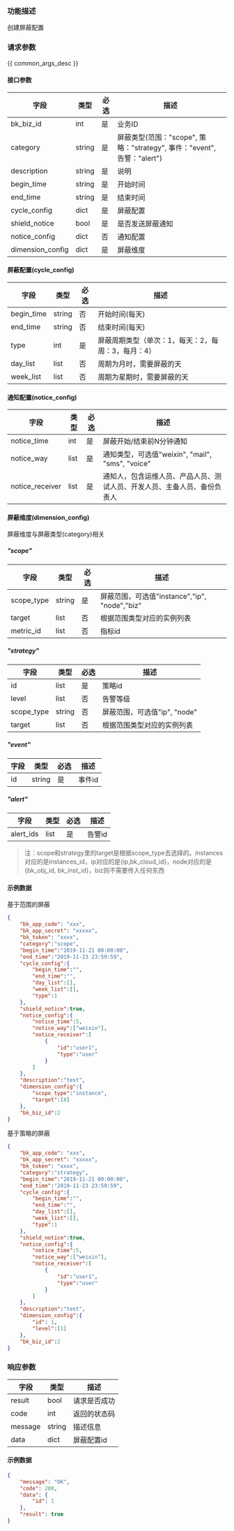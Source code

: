 ### 功能描述

创建屏蔽配置

### 请求参数

{{ common_args_desc }}

#### 接口参数

| 字段             | 类型   | 必选 | 描述                                                         |
| ---------------- | ------ | ---- | ------------------------------------------------------------ |
| bk_biz_id        | int    | 是   | 业务ID                                                       |
| category         | string | 是   | 屏蔽类型(范围："scope", 策略："strategy", 事件："event", 告警："alert") |
| description      | string | 是   | 说明                                                         |
| begin_time       | string | 是   | 开始时间                                                     |
| end_time         | string | 是   | 结束时间                                                     |
| cycle_config     | dict   | 是   | 屏蔽配置                                                     |
| shield_notice    | bool   | 是   | 是否发送屏蔽通知                                             |
| notice_config    | dict   | 否   | 通知配置                                                     |
| dimension_config | dict   | 是   | 屏蔽维度                                                     |

#### 屏蔽配置(cycle_config)

| 字段       | 类型   | 必选 | 描述                                               |
| ---------- | ------ | ---- | -------------------------------------------------- |
| begin_time | string | 否   | 开始时间(每天)                                     |
| end_time   | string | 否   | 结束时间(每天)                                     |
| type       | int    | 是   | 屏蔽周期类型（单次：1，每天：2，每周：3，每月：4） |
| day_list   | list   | 否   | 周期为月时，需要屏蔽的天                           |
| week_list  | list   | 否   | 周期为星期时，需要屏蔽的天                         |

#### 通知配置(notice_config)

| 字段            | 类型 | 必选 | 描述                                                         |
| --------------- | ---- | ---- | ------------------------------------------------------------ |
| notice_time     | int  | 是   | 屏蔽开始/结束前N分钟通知                                     |
| notice_way      | list | 是   | 通知类型，可选值"weixin", "mail", "sms", "voice"             |
| notice_receiver | list | 是   | 通知人，包含运维人员、产品人员、测试人员、开发人员、主备人员、备份负责人 |

#### 屏蔽维度(dimension_config)

屏蔽维度与屏蔽类型(category)相关

##### "scope"

| 字段       | 类型   | 必选 | 描述                                          |
| ---------- | ------ | ---- | --------------------------------------------- |
| scope_type | string | 是   | 屏蔽范围，可选值"instance","ip", "node","biz" |
| target     | list   | 否   | 根据范围类型对应的实例列表                    |
| metric_id  | list   | 否   | 指标id                                        |

##### "strategy"

| 字段       | 类型   | 必选 | 描述                         |
| ---------- | ------ | ---- | ---------------------------- |
| id         | list   | 是   | 策略id                       |
| level      | list   | 否   | 告警等级                     |
| scope_type | string | 否   | 屏蔽范围，可选值"ip", "node" |
| target     | list   | 否   | 根据范围类型对应的实例列表   |

##### "event"

| 字段 | 类型   | 必选 | 描述   |
| ---- | ------ | ---- | ------ |
| id   | string | 是   | 事件id |

##### "alert"

| 字段      | 类型 | 必选 | 描述   |
| --------- | ---- | ---- | ------ |
| alert_ids | list | 是   | 告警id |

> 注：scope和strategy里的target是根据scope_type去选择的。instances对应的是instances_id，ip对应的是{ip,bk_cloud_id}，node对应的是{bk_obj_id, bk_inst_id}，biz则不需要传入任何东西

#### 示例数据

基于范围的屏蔽

```json
{
    "bk_app_code": "xxx",
    "bk_app_secret": "xxxxx",
    "bk_token": "xxxx",
    "category":"scope",
    "begin_time":"2019-11-21 00:00:00",
    "end_time":"2019-11-23 23:59:59",
    "cycle_config":{
        "begin_time":"",
        "end_time":"",
        "day_list":[],
        "week_list":[],
        "type":1
    },
    "shield_notice":true,
    "notice_config":{
        "notice_time":5,
        "notice_way":["weixin"],
        "notice_receiver":[
            {
                "id":"user1",
                "type":"user"
            }
        ]
    },
    "description":"test",
    "dimension_config":{
        "scope_type":"instance",
        "target":[8]
    },
    "bk_biz_id":2
}
```

基于策略的屏蔽

```json
{
    "bk_app_code": "xxx",
    "bk_app_secret": "xxxxx",
    "bk_token": "xxxx",
    "category":"strategy",
    "begin_time":"2019-11-21 00:00:00",
    "end_time":"2019-11-23 23:59:59",
    "cycle_config":{
        "begin_time":"",
        "end_time":"",
        "day_list":[],
        "week_list":[],
        "type":1
    },
    "shield_notice":true,
    "notice_config":{
        "notice_time":5,
        "notice_way":["weixin"],
        "notice_receiver":[
            {
                "id":"user1",
                "type":"user"
            }
        ]
    },
    "description":"test",
    "dimension_config":{
        "id": 1,
        "level":[1]
    },
    "bk_biz_id":2
}
```

### 响应参数

| 字段    | 类型   | 描述         |
| ------- | ------ | ------------ |
| result  | bool   | 请求是否成功 |
| code    | int    | 返回的状态码 |
| message | string | 描述信息     |
| data    | dict   | 屏蔽配置id   |

#### 示例数据

```json
{
    "message": "OK",
    "code": 200,
    "data": {
        "id": 1
    },
    "result": true
}
```
